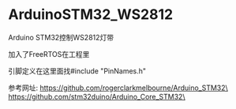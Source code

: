 # ArduinoSTM32_WS2812
Arduino STM32控制WS2812灯带  

加入了FreeRTOS在工程里  

引脚定义在这里面找#include "PinNames.h"  

参考网址:
        https://github.com/rogerclarkmelbourne/Arduino_STM32\<br>
        https://github.com/stm32duino/Arduino_Core_STM32\<br>
